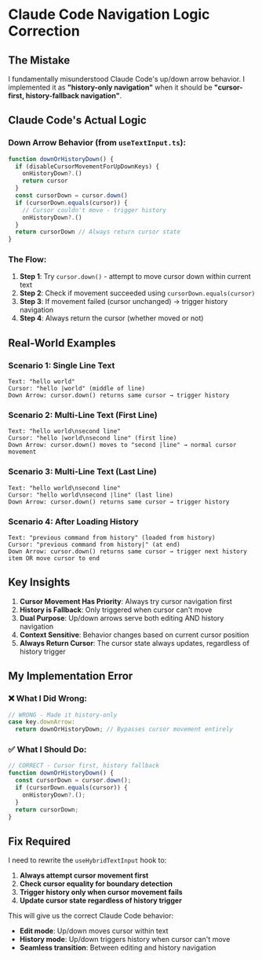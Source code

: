 # Claude Code Navigation Logic Correction

## The Mistake

I fundamentally misunderstood Claude Code's up/down arrow behavior. I implemented it as **"history-only navigation"** when it should be **"cursor-first, history-fallback navigation"**.

## Claude Code's Actual Logic

### Down Arrow Behavior (from `useTextInput.ts`):

```typescript
function downOrHistoryDown() {
  if (disableCursorMovementForUpDownKeys) {
    onHistoryDown?.()
    return cursor
  }
  const cursorDown = cursor.down()
  if (cursorDown.equals(cursor)) {
    // Cursor couldn't move - trigger history
    onHistoryDown?.()
  }
  return cursorDown // Always return cursor state
}
```

### The Flow:

1. **Step 1**: Try `cursor.down()` - attempt to move cursor down within current text
2. **Step 2**: Check if movement succeeded using `cursorDown.equals(cursor)`
3. **Step 3**: If movement failed (cursor unchanged) → trigger history navigation
4. **Step 4**: Always return the cursor (whether moved or not)

## Real-World Examples

### Scenario 1: Single Line Text
```
Text: "hello world"
Cursor: "hello |world" (middle of line)
Down Arrow: cursor.down() returns same cursor → trigger history
```

### Scenario 2: Multi-Line Text (First Line)
```
Text: "hello world\nsecond line" 
Cursor: "hello |world\nsecond line" (first line)
Down Arrow: cursor.down() moves to "second |line" → normal cursor movement
```

### Scenario 3: Multi-Line Text (Last Line)
```
Text: "hello world\nsecond line"
Cursor: "hello world\nsecond |line" (last line)  
Down Arrow: cursor.down() returns same cursor → trigger history
```

### Scenario 4: After Loading History
```
Text: "previous command from history" (loaded from history)
Cursor: "previous command from history|" (at end)
Down Arrow: cursor.down() returns same cursor → trigger next history item OR move cursor to end
```

## Key Insights

1. **Cursor Movement Has Priority**: Always try cursor navigation first
2. **History is Fallback**: Only triggered when cursor can't move
3. **Dual Purpose**: Up/down arrows serve both editing AND history navigation
4. **Context Sensitive**: Behavior changes based on current cursor position
5. **Always Return Cursor**: The cursor state always updates, regardless of history trigger

## My Implementation Error

### ❌ What I Did Wrong:
```typescript
// WRONG - Made it history-only
case key.downArrow:
  return downOrHistoryDown; // Bypasses cursor movement entirely
```

### ✅ What I Should Do:
```typescript
// CORRECT - Cursor first, history fallback
function downOrHistoryDown() {
  const cursorDown = cursor.down();
  if (cursorDown.equals(cursor)) {
    onHistoryDown?.();
  }
  return cursorDown;
}
```

## Fix Required

I need to rewrite the `useHybridTextInput` hook to:

1. **Always attempt cursor movement first**
2. **Check cursor equality for boundary detection** 
3. **Trigger history only when cursor movement fails**
4. **Update cursor state regardless of history trigger**

This will give us the correct Claude Code behavior:
- **Edit mode**: Up/down moves cursor within text
- **History mode**: Up/down triggers history when cursor can't move
- **Seamless transition**: Between editing and history navigation